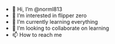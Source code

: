 - 👋 Hi, I’m @norml813
- 👀 I’m interested in flipper zero
- 🌱 I’m currently learning everything
- 💞️ I’m looking to collaborate on learning
- 📫 How to reach me 

<!---
norml813/norml813 is a ✨ special ✨ repository because its `README.md` (this file) appears on your GitHub profile.
You can click the Preview link to take a look at your changes.
--->
